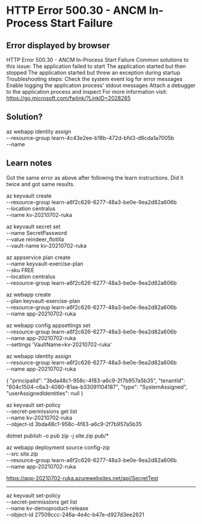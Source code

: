 # HTTP Error 500.30 - ANCM In-Process Start Failure
## Error displayed by browser
HTTP Error 500.30 - ANCM In-Process Start Failure
Common solutions to this issue:
The application failed to start
The application started but then stopped
The application started but threw an exception during startup
Troubleshooting steps:
Check the system event log for error messages
Enable logging the application process' stdout messages
Attach a debugger to the application process and inspect
For more information visit: https://go.microsoft.com/fwlink/?LinkID=2028265

## Solution?
az webapp identity assign \
    --resource-group learn-4c43e2ee-b18b-472d-bfd3-d8cda1a7005b \
    --name <your-unique-app-name>

## Learn notes
Got the same error as above after following the learn instructions. Did it twice and got same results.

az keyvault create \
    --resource-group learn-a6f2c626-6277-48a3-be0e-9ea2d82a606b \
    --location centralus \
    --name kv-20210702-ruka

az keyvault secret set \
    --name SecretPassword \
    --value reindeer_flotilla \
    --vault-name kv-20210702-ruka

az appservice plan create \
    --name keyvault-exercise-plan \
    --sku FREE \
    --location centralus \
    --resource-group learn-a6f2c626-6277-48a3-be0e-9ea2d82a606b

az webapp create \
    --plan keyvault-exercise-plan \
    --resource-group learn-a6f2c626-6277-48a3-be0e-9ea2d82a606b \
    --name app-20210702-ruka


az webapp config appsettings set \
    --resource-group learn-a6f2c626-6277-48a3-be0e-9ea2d82a606b \
    --name app-20210702-ruka \
    --settings 'VaultName=kv-20210702-ruka'

az webapp identity assign \
    --resource-group learn-a6f2c626-6277-48a3-be0e-9ea2d82a606b \
    --name app-20210702-ruka

{
  "principalId": "3bda48c1-958c-4f83-a6c9-2f7b957a5b35",
  "tenantId": "604c1504-c6a3-4080-81aa-b33091104187",
  "type": "SystemAssigned",
  "userAssignedIdentities": null
}

az keyvault set-policy \
    --secret-permissions get list \
    --name kv-20210702-ruka \
    --object-id 3bda48c1-958c-4f83-a6c9-2f7b957a5b35

dotnet publish -o pub
zip -j site.zip pub/*

az webapp deployment source config-zip \
    --src site.zip \
    --resource-group learn-a6f2c626-6277-48a3-be0e-9ea2d82a606b \
    --name app-20210702-ruka

https://app-20210702-ruka.azurewebsites.net/api/SecretTest

------------------

az keyvault set-policy \
    --secret-permissions get list \
    --name kv-demoproduct-release \
    --object-id 27509ccc-246a-4e4c-b47e-d927d3ee2621